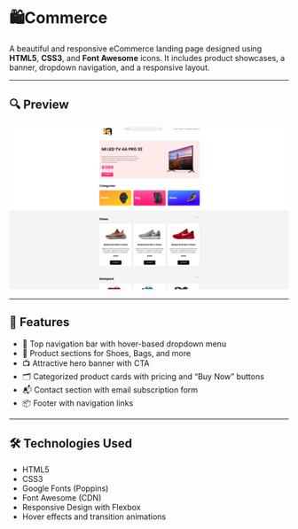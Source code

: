 # 🛍️Commerce

A beautiful and responsive eCommerce landing page designed using **HTML5**, **CSS3**, and **Font Awesome** icons. It includes product showcases, a banner, dropdown navigation, and a responsive layout.

---

## 🔍 Preview

![Project Screenshot](./assets/images/banner-images/demo.png)

---

## 🚀 Features

- 🧭 Top navigation bar with hover-based dropdown menu  
- 🛒 Product sections for Shoes, Bags, and more  
- 📺 Attractive hero banner with CTA  
- 🗂️ Categorized product cards with pricing and “Buy Now” buttons  
- 📬 Contact section with email subscription form  
- 📦 Footer with navigation links

---

## 🛠️ Technologies Used

- HTML5  
- CSS3  
- Google Fonts (Poppins)  
- Font Awesome (CDN)  
- Responsive Design with Flexbox  
- Hover effects and transition animations


